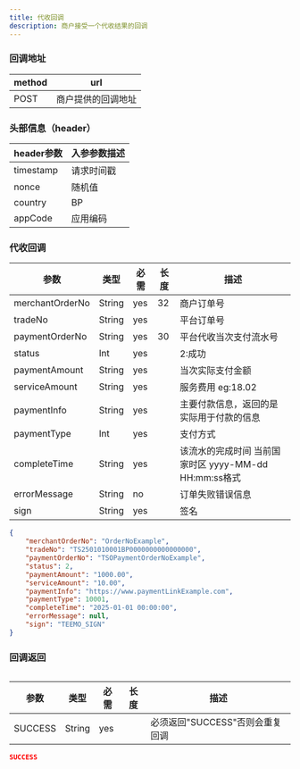 ```yaml
---
title: 代收回调
description: 商户接受一个代收结果的回调
---
```


### 回调地址

| method | url                |
| ------ | ------------------ |
| POST   | 商户提供的回调地址 |

### 头部信息（header）

| header参数 | 入参参数描述 |
|----------|--------|
| timestamp | 请求时间戳  |
| nonce    | 随机值    |
| country  | BP     |
| appCode  | 应用编码   |

### 代收回调


| 参数              | 类型   | 必需  | 长度  | 描述                                               |
|-----------------| ------ |-----|-----|--------------------------------------------------|
| merchantOrderNo | String | yes | 32  | 商户订单号                                            |
| tradeNo         | String | yes |     | 平台订单号                                            |
| paymentOrderNo  | String | yes | 30  | 平台代收当次支付流水号                                      |
| status          | Int | yes |     | 2:成功                                             |
| paymentAmount   | String | yes |     | 当次实际支付金额                                         |
| serviceAmount   | String | yes |     | 服务费用  eg:18.02                                   |
| paymentInfo     | String | yes |     | 主要付款信息，返回的是实际用于付款的信息                             |
| paymentType     | Int | yes |     |          支付方式                                 |
| completeTime    | String | yes |     | 该流水的完成时间 当前国家时区 yyyy-MM-dd HH:mm:ss格式  |
| errorMessage    | String | no  |     | 订单失败错误信息                                         |
| sign            | String | yes |     | 签名                                               |

```json title=成功回调示例
{
    "merchantOrderNo": "OrderNoExample",
    "tradeNo": "TS2501010001BP0000000000000000",
    "paymentOrderNo": "TSOPaymentOrderNoExample",
    "status": 2,
    "paymentAmount": "1000.00", 
    "serviceAmount": "10.00",
    "paymentInfo": "https://www.paymentLinkExample.com",
    "paymentType": 10001,
    "completeTime": "2025-01-01 00:00:00",
    "errorMessage": null,
    "sign": "TEEMO_SIGN"
}
```

### 回调返回

<Table
thead={["字段", "类型", "必需", "描述"]}
tbody={[["SUCCESS", "String", "yes", '必须返回"SUCCESS"否则会重复回调']]}
/>

| 参数    | 类型   | 必需 | 长度 | 描述                            |
| ------- | ------ | ---- | ---- | ------------------------------- |
| SUCCESS | String | yes  |      | 必须返回"SUCCESS"否则会重复回调 |

```json title=回调示例
SUCCESS
```
